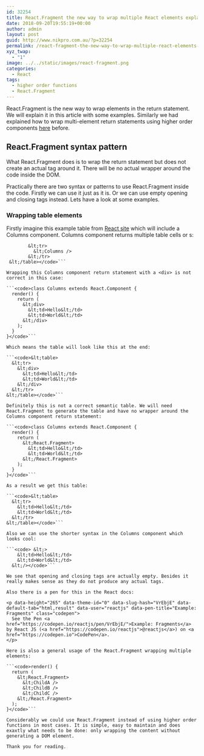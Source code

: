 ```yaml
---
id: 32254
title: React.Fragment the new way to wrap multiple React elements explained
date: 2018-09-20T19:55:19+00:00
author: admin
layout: post
guid: http://www.nikpro.com.au/?p=32254
permalink: /react-fragment-the-new-way-to-wrap-multiple-react-elements-explained/
xyz_twap:
  - "1"
image: ../../static/images/react-fragment.png
categories:
  - React
tags:
  - higher order functions
  - React.Fragment
---
```

React.Fragment is the new way to wrap elements in the return statement. We will explain it in this article with some examples. Similarly we had explained how to wrap multi-element return statements using higher order components [here](http://www.nikpro.com.au/different-stateless-functional-component-in-react-explained/) before.

## React.Fragment syntax pattern

What React.Fragment does is to wrap the return statement but does not create an actual tag around it. There will be no actual wrapper around the code inside the DOM.

Practically there are two syntax or patterns to use React.Fragment inside the code. Firstly we can use it just as it is. Or we can use empty opening and closing tags instead. Lets have a look at some examples.

### Wrapping table elements

Firstly imagine this example table from <a href="https://reactjs.org/docs/fragments.html#short-syntax" target="_blank" rel="noopener noreferrer">React site</a> which will include a Columns component. Columns component returns multiple table cells or <td>s:

```<code> &lt;table>
        &lt;tr>
          &lt;Columns />
        &lt;/tr>
 &lt;/table></code>```

Wrapping this Columns component return statement with a <div> is not correct in this case:

```<code>class Columns extends React.Component {
  render() {
    return (
      &lt;div>
        &lt;td>Hello&lt;/td>
        &lt;td>World&lt;/td>
      &lt;/div>
    );
  }
}</code>```

Which means the table will look like this at the end:

```<code>&lt;table>
  &lt;tr>
    &lt;div>
      &lt;td>Hello&lt;/td>
      &lt;td>World&lt;/td>
    &lt;/div>
  &lt;/tr>
&lt;/table></code>```

Definitely this is not a correct semantic table. We will need React.Fragment to generate the table and have no wrapper around the Columns component return statement:

```<code>class Columns extends React.Component {
  render() {
    return (
      &lt;React.Fragment>
        &lt;td>Hello&lt;/td>
        &lt;td>World&lt;/td>
      &lt;/React.Fragment>
    );
  }
}</code>```

As a result we get this table:

```<code>&lt;table>
  &lt;tr>
    &lt;td>Hello&lt;/td>
    &lt;td>World&lt;/td>
  &lt;/tr>
&lt;/table></code>```

Also we can use the shorter syntax in the Columns component which looks cool:

```<code> &lt;>
    &lt;td>Hello&lt;/td>
    &lt;td>World&lt;/td>
  &lt;/></code>```

We see that opening and closing tags are actually empty. Besides it really makes sense as they do not produce any actual tags. 

Also there is a pen for this in the React docs:

<p data-height="265" data-theme-id="0" data-slug-hash="VrEbjE" data-default-tab="html,result" data-user="reactjs" data-pen-title="Example: Fragments" class="codepen">
  See the Pen <a href="https://codepen.io/reactjs/pen/VrEbjE/">Example: Fragments</a> by React JS (<a href="https://codepen.io/reactjs">@reactjs</a>) on <a href="https://codepen.io">CodePen</a>.
</p>

Here is also a general usage of the React.Fragment wrapping multiple elements:

```<code>render() {
  return (
    &lt;React.Fragment>
      &lt;ChildA />
      &lt;ChildB />
      &lt;ChildC />
    &lt;/React.Fragment>
  );
}</code>```

Considerably we could use React.Fragment instead of using higher order functions in most cases. It is simple, easy to maintain and does exaxtly what needs to be done: only wrapping the content without generating a DOM element. 

Thank you for reading.